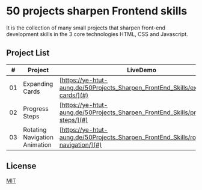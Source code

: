 # 50 projects sharpen Frontend skills

It is the collection of many small projects that sharpen front-end development skills in the 3 core technologies HTML, CSS and Javascript.


## Project List

| #   | Project                                 | LiveDemo                                  |
| --- | --------------------------------------- | --------------------------------------------------- |
| 01  | Expanding Cards                         | [https://ye-htut-aung.de/50Projects_Sharpen_FrontEnd_Skills/expending-cards/](#)                                      |
| 02  | Progress Steps                          | [https://ye-htut-aung.de/50Projects_Sharpen_FrontEnd_Skills/progress-steps/](#)                                      |
| 03  | Rotating Navigation Animation           | [https://ye-htut-aung.de/50Projects_Sharpen_FrontEnd_Skills/rotating-navigation/](#)  

## License

[MIT](https://choosealicense.com/licenses/mit/)
